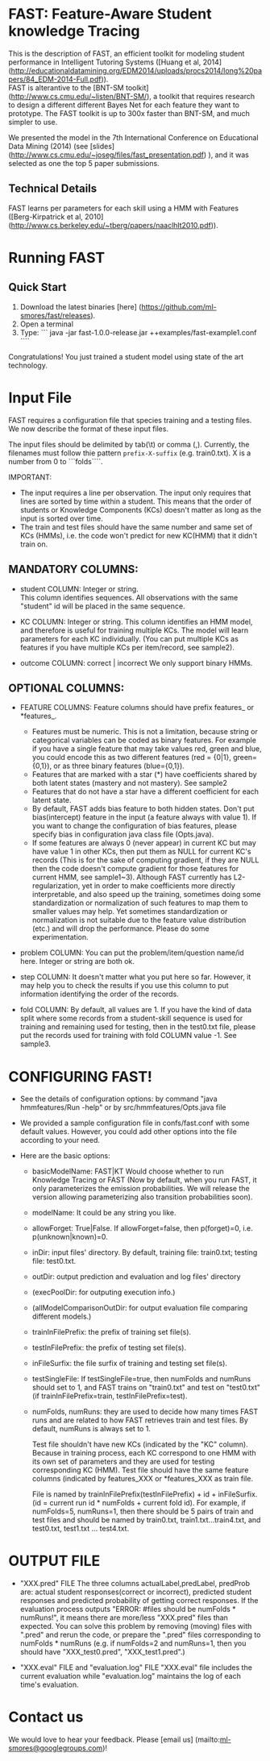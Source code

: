 
FAST: Feature-Aware Student knowledge Tracing
=============================================

This is the description of FAST, an efficient toolkit for modeling student performance in Intelligent Tutoring Systems ([Huang et al, 2014] (http://educationaldatamining.org/EDM2014/uploads/procs2014/long%20papers/84_EDM-2014-Full.pdf)).  
FAST is alterantive to the [BNT-SM toolkit] (http://www.cs.cmu.edu/~listen/BNT-SM/), a toolkit that requires research to design a different different Bayes Net for each feature they want to prototype.
The FAST toolkit is up to 300x faster than BNT-SM, and much simpler to use.

We presented the model in the 7th International Conference on Educational Data Mining (2014) (see [slides]  (http://www.cs.cmu.edu/~joseg/files/fast_presentation.pdf) ), and it was selected as one the top 5 paper submissions.



Technical Details 
-----------------
FAST learns per parameters for each skill using a HMM with Features ([Berg-Kirpatrick et al, 2010] (http://www.cs.berkeley.edu/~tberg/papers/naaclhlt2010.pdf)).




Running FAST
============

Quick Start
------------
1. Download the latest binaries [here] (https://github.com/ml-smores/fast/releases).
2. Open a terminal 
3. Type: 
``` java -jar fast-1.0.0-release.jar ++examples/fast-example1.conf  ````

Congratulations! You just trained a student model using state of the art technology.


Input File
==========
FAST requires a configuration file that species  training and a testing files. We now describe the format of these input files.

The input files should be delimited by tab(\t) or comma (,). 
Currently, the filenames must follow thie pattern  ```prefix-X-suffix``` (e.g. train0.txt). X is a number from 0 to ```folds````.

IMPORTANT:
* The input requires a line per observation. The input only requires that lines are sorted by time within a student. This means that the order of students or Knowledge Components (KCs)  doesn't matter as long as the input is sorted over time. 
* The train and test files should have the same number and same set of KCs (HMMs), i.e. the code won't predict for new KC(HMM) that it didn't train on.


MANDATORY COLUMNS:
-----------
* student COLUMN:
Integer or string.  
This column identifies sequences. 
All observations with the same "student" id will be placed in the same sequence.

* KC COLUMN:
Integer or string.
This column identifies an HMM model, and therefore is useful for training multiple KCs.
The model will learn parameters for each KC individually.
(You can put multiple KCs as features if you have multiple KCs per item/record, see sample2). 

* outcome COLUMN:
correct | incorrect
We only support binary HMMs.


OPTIONAL COLUMNS:
-----------
* FEATURE COLUMNS:
Feature columns should have prefix features_ or *features_.
    * Features must be numeric.  This is not a limitation, because string or categorical variables can be coded as binary features.  For example if you have a single feature that may take values red, green and blue, you could encode this as two different features (red = {0|1}, green={0,1}), or as three binary features (blue={0,1}).
	* Features that are marked with a star (*) have coefficients shared by both latent states (mastery and not mastery). See sample2
	* Features that do not have a star have a different coefficient for each latent state. 
	* By default, FAST adds bias feature to both hidden states.  Don't put bias(intercept) feature in the input (a feature always with value 1).
     If you want to change the configuration of bias features, please specify bias in configuration java class file (Opts.java). 
	* If some features are always 0 (never appear) in current KC but may have value 1 in other KCs, then put them as NULL for current KC's records (This is for the sake of computing gradient, if they are NULL then the code doesn't compute gradient for those features for current HMM, see sample1~3).
Although FAST currently has L2-regularization, yet in order to make coefficients more directly interpretable, and also speed up the training, sometimes doing some standardization or normalization of such features to map them to smaller values may help. Yet sometimes standardization or normalization is not suitable due to the feature value distribution (etc.) and will drop the performance. Please do some experimentation.

* problem COLUMN:
You can put the problem/item/question name/id here. Integer or string are both ok.

* step COLUMN:
It doesn't matter what you put here so far. However, it may help you to check the results if you use this column to put information identifying the order of the records.

* fold COLUMN:
By default, all values are 1.
If you have the kind of data split where some records from a student-skill sequence is used for training and remaining used for testing, then in the test0.txt file, please put the records used for training with fold COLUMN value -1. See sample3.




CONFIGURING FAST!
================
* See the details of configuration options: by command "java hmmfeatures/Run -help" or by src/hmmfeatures/Opts.java file
* We provided a sample configuration file in confs/fast.conf with some default values. However, you could add other options into the file according to your need.
* Here are the basic options:

	* basicModelName: FAST|KT  Would choose whether to run Knowledge Tracing or FAST (Now by default, when you run FAST, it only parameterizes the emission probabilities. We will release the version allowing parameterizing also transition probabilities soon).
	* modelName: It could be any string you like.
	* allowForget: True|False. If allowForget=false, then p(forget)=0, i.e. p(unknown|known)=0.
	
	* inDir: input files' directory. By default, training file: train0.txt; testing file: test0.txt.
	* outDir: output prediction and evaluation and log files' directory
	* (execPoolDir: for outputing execution info.)
	* (allModelComparisonOutDir: for output evaluation file comparing different models.)
	
	* trainInFilePrefix: the prefix of training set file(s).
	* testInFilePrefix: the prefix of testing set file(s).
	* inFileSurfix: the file surfix of training and testing set file(s).
	* testSingleFile: If testSingleFile=true, then numFolds and numRuns should set to 1, and FAST trains on "train0.txt" and test on "test0.txt" (if trainInFilePrefix=train, testInFilePrefix=test).
	* numFolds, numRuns: they are used to decide how many times FAST runs and are related to how FAST retrieves train and test files. By default, numRuns is always set to 1. 
       
      Test file shouldn't have new KCs (indicated by the "KC" column). Because in training process, each KC correspond to one HMM with its own set of parameters and they are used for testing corresponding KC (HMM).
	Test file should have the same feature columns (indicated by features_XXX or *features_XXX as train file.
		
		File is named by trainInFilePrefix(testInFilePrefix) + id + inFileSurfix. (id = current run id * numFolds + current fold id).
		For example, if numFolds=5, numRuns=1, then there should be 5 pairs of train and test files and should be named by train0.txt, train1.txt...train4.txt, and test0.txt, test1.txt ... test4.txt.


OUTPUT FILE
===========

* "XXX.pred" FILE
The three columns actualLabel,predLabel, predProb are: actual student responses(correct or incorrect), predicted student responses and predicted probability of getting correct responses.
If the evaluation process outputs "ERROR: #files should be numFolds * numRuns!", it means there are more/less "XXX.pred" files than expected. You can solve this problem by removing (moving) files with ".pred" and rerun the code, or prepare the ".pred" files corresponding to numFolds * numRuns (e.g. if numFolds=2 and numRuns=1, then you should have "XXX_test0.pred", "XXX_test1.pred".)

* "XXX.eval" FILE and "evaluation.log" FILE
"XXX.eval" file includes the current evaluation while "evaluation.log" maintains the log of each time's evaluation.


Contact us
==========
We would love to hear your feedback.  Please [email us] (mailto:ml-smores@googlegroups.com)!
